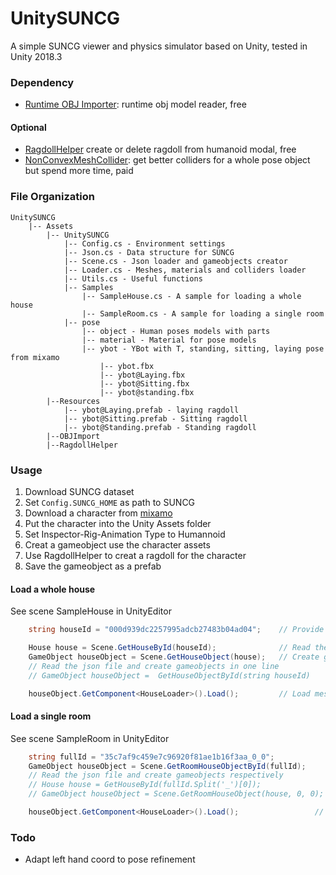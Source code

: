 # UnitySUNCG
A simple SUNCG viewer and physics simulator based on Unity, tested in Unity 2018.3

### Dependency
- [Runtime OBJ Importer](https://assetstore.unity.com/packages/tools/modeling/runtime-obj-importer-49547): runtime obj model reader, free
#### Optional
 - [RagdollHelper](https://assetstore.unity.com/packages/tools/modeling/ragdoll-helper-49288) create or delete ragdoll from humanoid modal, free
 - [NonConvexMeshCollider](https://assetstore.unity.com/packages/tools/physics/non-convex-mesh-collider-84867): get better colliders for a whole pose object but spend more time, paid

### File Organization
```shell
UnitySUNCG
    |-- Assets
        |-- UnitySUNCG
            |-- Config.cs - Environment settings
            |-- Json.cs - Data structure for SUNCG
            |-- Scene.cs - Json loader and gameobjects creator
            |-- Loader.cs - Meshes, materials and colliders loader
            |-- Utils.cs - Useful functions
            |-- Samples
                |-- SampleHouse.cs - A sample for loading a whole house
                |-- SampleRoom.cs - A sample for loading a single room
            |-- pose
                |-- object - Human poses models with parts
                |-- material - Material for pose models
                |-- ybot - YBot with T, standing, sitting, laying pose from mixamo
                    |-- ybot.fbx
                    |-- ybot@Laying.fbx
                    |-- ybot@Sitting.fbx
                    |-- ybot@standing.fbx
        |--Resources
            |-- ybot@Laying.prefab - laying ragdoll
            |-- ybot@Sitting.prefab - Sitting ragdoll
            |-- ybot@Standing.prefab - Standing ragdoll
        |--OBJImport
        |--RagdollHelper
```

### Usage
1. Download SUNCG dataset
2. Set `Config.SUNCG_HOME` as path to SUNCG
3. Download a character from [mixamo](https://www.mixamo.com)
4. Put the character into the Unity Assets folder
5. Set Inspector-Rig-Animation Type to Humannoid
6. Creat a gameobject use the character assets
7. Use RagdollHelper to creat a ragdoll for the character
8. Save the gameobject as a prefab

#### Load a whole house  
See scene SampleHouse in UnityEditor
```c#
    string houseId = "000d939dc2257995adcb27483b04ad04";    // Provide a house id

    House house = Scene.GetHouseById(houseId);              // Read the house json
    GameObject houseObject = Scene.GetHouseObject(house);   // Create gameobjects
    // Read the json file and create gameobjects in one line
    // GameObject houseObject =  GetHouseObjectById(string houseId)

    houseObject.GetComponent<HouseLoader>().Load();         // Load meshes
```
#### Load a single room  
See scene SampleRoom in UnityEditor
```c#
    string fullId = "35c7af9c459e7c96920f81ae1b16f3aa_0_0";             // Provide a room full id
    GameObject houseObject = Scene.GetRoomHouseObjectById(fullId);      // Read the house json and create gameobjects
    // Read the json file and create gameobjects respectively
    // House house = GetHouseById(fullId.Split('_')[0]);
    // GameObject houseObject = Scene.GetRoomHouseObject(house, 0, 0);

    houseObject.GetComponent<HouseLoader>().Load();                 // Load meshes
```

### Todo
- Adapt left hand coord to pose refinement